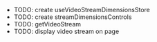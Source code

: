 - TODO: create useVideoStreamDimensionsStore
- TODO: create streamDimensionsControls
- TODO: getVideoStream
- TODO: display video stream on page
